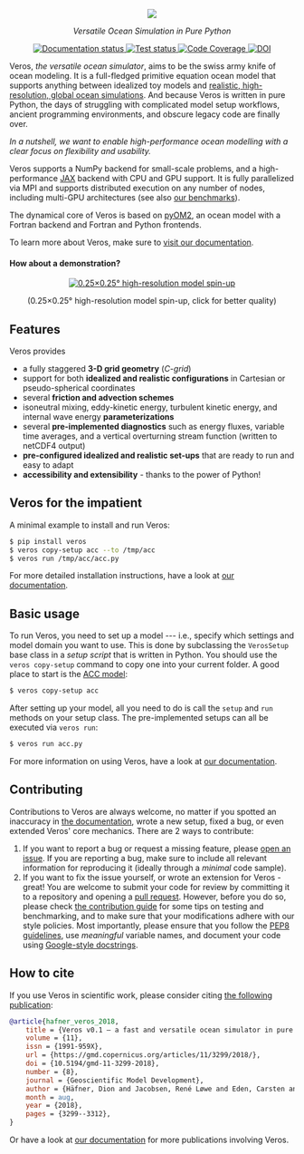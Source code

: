 <p align="center">
<img src="doc/_images/veros-logo-400px.png?raw=true">
</p>

<p align="center">
<i>Versatile Ocean Simulation in Pure Python</i>
</p>

<p align="center">
  <a href="http://veros.readthedocs.io/?badge=latest">
    <img src="https://readthedocs.org/projects/veros/badge/?version=latest" alt="Documentation status">
  </a>
  <a href="https://github.com/team-ocean/veros/actions/workflows/test-all.yml">
    <img src="https://github.com/team-ocean/veros/actions/workflows/test-all.yml/badge.svg" alt="Test status">
  </a>
  <a href="https://codecov.io/gh/team-ocean/veros">
    <img src="https://codecov.io/gh/team-ocean/veros/branch/master/graph/badge.svg" alt="Code Coverage">
  </a>
  <a href="https://zenodo.org/badge/latestdoi/87419383">
    <img src="https://zenodo.org/badge/87419383.svg" alt="DOI">
  </a>
</p>

Veros, *the versatile ocean simulator*, aims to be the swiss army knife of ocean modeling. It is a full-fledged primitive equation ocean model that supports anything between idealized toy models and [realistic, high-resolution, global ocean simulations](https://agupubs.onlinelibrary.wiley.com/doi/10.1029/2021MS002717). And because Veros is written in pure Python, the days of struggling with complicated model setup workflows, ancient programming environments, and obscure legacy code are finally over.

*In a nutshell, we want to enable high-performance ocean modelling with a clear focus on flexibility and usability.*

Veros supports a NumPy backend for small-scale problems, and a
high-performance [JAX](https://github.com/google/jax) backend
with CPU and GPU support. It is fully parallelized via MPI and supports
distributed execution on any number of nodes, including multi-GPU architectures (see also [our benchmarks](https://veros.readthedocs.io/en/latest/more/benchmarks.html)).

The dynamical core of Veros is based on [pyOM2](https://wiki.cen.uni-hamburg.de/ifm/TO/pyOM2), an ocean model with a Fortran backend and Fortran and Python frontends.

To learn more about Veros, make sure to [visit our documentation](https://veros.readthedocs.io/en/latest/).

#### How about a demonstration?

<p align="center">
  <a href="https://vimeo.com/391237951">
      <img src="doc/_images/veros-preview.gif?raw=true" alt="0.25×0.25° high-resolution model spin-up">
  </a>
</p>

<p align="center">
(0.25×0.25° high-resolution model spin-up, click for better
quality)
</p>

## Features

Veros provides

-   a fully staggered **3-D grid geometry** (*C-grid*)
-   support for both **idealized and realistic configurations** in
    Cartesian or pseudo-spherical coordinates
-   several **friction and advection schemes**
-   isoneutral mixing, eddy-kinetic energy, turbulent kinetic energy,
    and internal wave energy **parameterizations**
-   several **pre-implemented diagnostics** such as energy fluxes,
    variable time averages, and a vertical overturning stream function
    (written to netCDF4 output)
-   **pre-configured idealized and realistic set-ups** that are ready to
    run and easy to adapt
-   **accessibility and extensibility** - thanks to the
    power of Python!

## Veros for the impatient

A minimal example to install and run Veros:

```bash
$ pip install veros
$ veros copy-setup acc --to /tmp/acc
$ veros run /tmp/acc/acc.py
```

For more detailed installation instructions, have a look at [our
documentation](https://veros.readthedocs.io).

## Basic usage

To run Veros, you need to set up a model --- i.e., specify which settings
and model domain you want to use. This is done by subclassing the
`VerosSetup` base class in a *setup script* that is written in Python. You
should use the `veros copy-setup` command to copy one into your current
folder. A good place to start is the
[ACC model](https://github.com/team-ocean/veros/blob/master/veros/setups/acc/acc.py):

```bash
$ veros copy-setup acc
```

After setting up your model, all you need to do is call the `setup` and
`run` methods on your setup class. The pre-implemented setups can all be
executed via `veros run`:

```bash
$ veros run acc.py
```

For more information on using Veros, have a look at [our
documentation](http://veros.readthedocs.io).

## Contributing

Contributions to Veros are always welcome, no matter if you spotted an
inaccuracy in [the documentation](https://veros.readthedocs.io), wrote a
new setup, fixed a bug, or even extended Veros\' core mechanics. There
are 2 ways to contribute:

1.  If you want to report a bug or request a missing feature, please
    [open an issue](https://github.com/team-ocean/veros/issues). If you
    are reporting a bug, make sure to include all relevant information
    for reproducing it (ideally through a *minimal* code sample).
2.  If you want to fix the issue yourself, or wrote an extension for
    Veros - great! You are welcome to submit your code for review by
    committing it to a repository and opening a [pull
    request](https://github.com/team-ocean/veros/pulls). However,
    before you do so, please check [the contribution
    guide](http://veros.readthedocs.io/quickstart/get-started.html#enhancing-veros)
    for some tips on testing and benchmarking, and to make sure that
    your modifications adhere with our style policies. Most importantly,
    please ensure that you follow the [PEP8
    guidelines](https://www.python.org/dev/peps/pep-0008/), use
    *meaningful* variable names, and document your code using
    [Google-style
    docstrings](http://sphinxcontrib-napoleon.readthedocs.io/en/latest/example_google.html).

## How to cite

If you use Veros in scientific work, please consider citing [the following publication](https://gmd.copernicus.org/articles/11/3299/2018/):

```bibtex
@article{hafner_veros_2018,
	title = {Veros v0.1 – a fast and versatile ocean simulator in pure {Python}},
	volume = {11},
	issn = {1991-959X},
	url = {https://gmd.copernicus.org/articles/11/3299/2018/},
	doi = {10.5194/gmd-11-3299-2018},
	number = {8},
	journal = {Geoscientific Model Development},
	author = {Häfner, Dion and Jacobsen, René Løwe and Eden, Carsten and Kristensen, Mads R. B. and Jochum, Markus and Nuterman, Roman and Vinter, Brian},
	month = aug,
	year = {2018},
	pages = {3299--3312},
}
```

Or have a look at [our documentation](https://veros.readthedocs.io/en/latest/more/publications.html)
for more publications involving Veros.
